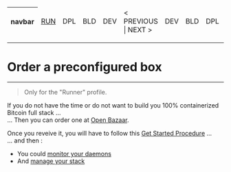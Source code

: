 <table>
    <thead>
        <tr>
            <th>navbar</th>
            <td><A href="https://github.com/babonet13/HostYourNode/blob/master/HowTo/OrderPreconfiguredBox.md">RUN</A></td>
            <td>DPL</td>
            <td>BLD</td>
            <td>DEV</td>
            <td>< PREVIOUS | NEXT ></td>
            <td>DEV</td>
            <td>BLD</td>
            <td>DPL</td>
            <td><A href="https://github.com/babonet13/HostYourNode/tree/master/HowTo/6_MonitorDaemons">RUN</A></td>
            <th><A href="https://github.com/babonet13/HostYourNode/blob/master/Who/Profiles.md">profiles</A></th>
        </tr>
    </thead>
</table>

---
# Order a preconfigured box
---
> Only for the "Runner" profile.

If you do not have the time or do not want to build you 100% containerized Bitcoin full stack ...   
... Then you can order one at <A href="http://bit.ly/2DOj69o">Open Bazaar</A>.

Once you reveive it, you will have to follow this <A href="http://bit.ly/2P5y78f">Get Started Procedure</A> ...   
... and then :
* You could <A href="https://github.com/babonet13/HostYourNode/tree/master/HowTo/6_MonitorDaemons">monitor your daemons</A>
* And <A href="https://github.com/babonet13/HostYourNode/blob/master/Who/Profiles.md">manage your stack</A>

